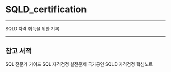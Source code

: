# SQLD_certification

---

 SQLD 자격 취득을 위한 기록 

---
## 참고 서적 

SQL 전문가 가이드
SQL 자격검정 실전문제
국가공인 SQLD 자격검정 핵심노트

